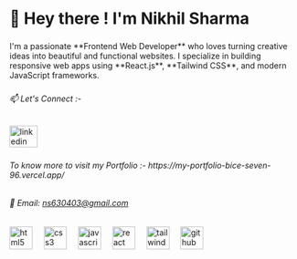 <h1 align="left">👋 Hey there ! I'm Nikhil Sharma</h1>

###

<p align="left">I'm a passionate **Frontend Web Developer** who loves turning creative ideas into beautiful and functional websites. I specialize in building responsive web apps using **React.js**, **Tailwind CSS**, and modern JavaScript frameworks.</p>

###

<h6 align="left">📫 Let's Connect :-</h6>

###

<div align="left">
  <a href="https://www.linkedin.com/in/nikhil-sharma-43a013341/" target="_blank">
    <img src="https://raw.githubusercontent.com/maurodesouza/profile-readme-generator/master/src/assets/icons/social/linkedin/default.svg" width="49" height="38" alt="linkedin logo"  />
  </a>
</div>

###

<h6 align="left">To know more to visit my Portfolio :- https://my-portfolio-bice-seven-96.vercel.app/</h6>

###

<h6 align="left">
  📧 Email: <a href="mailto:nikhilsharma9533@gmail.com">ns630403@gmail.com</a>
</h6>


###

<div align="left">
  <img src="https://skillicons.dev/icons?i=html" height="40" alt="html5 logo"  />
  <img width="12" />
  <img src="https://skillicons.dev/icons?i=css" height="40" alt="css3 logo"  />
  <img width="12" />
  <img src="https://skillicons.dev/icons?i=js" height="40" alt="javascript logo"  />
  <img width="12" />
  <img src="https://skillicons.dev/icons?i=react" height="40" alt="react logo"  />
  <img width="12" />
  <img src="https://skillicons.dev/icons?i=tailwind" height="40" alt="tailwindcss logo"  />
  <img width="12" />
  <img src="https://skillicons.dev/icons?i=github" height="40" alt="github logo"  />
</div>

###
